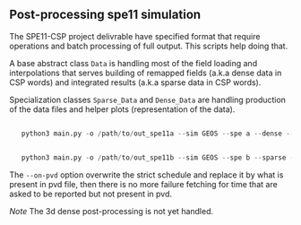 ## Post-processing spe11 simulation

The SPE11-CSP project delivrable have specified format that require operations and batch processing of 
full output. This scripts help doing that.

A base abstract class `Data` is handling most of the field loading and interpolations that serves building of
remapped fields (a.k.a dense data in CSP words) and integrated results (a.k.a sparse data in CSP words).

Specialization classes `Sparse_Data` and `Dense_Data` are handling production of the data files and 
helper plots (representation of the data).

````python

   python3 main.py -o /path/to/out_spe11a --sim GEOS --spe a --dense --pvd /path/to/vtkOutput.pvd --solute /path/to/solubility_table.csv --units h g Pa

````


````python

   python3 main.py -o /path/to/out_spe11b --sim GEOS --spe b --sparse --on-pvd --pvd /path/to/vtkOutput.pvd  --units y t bar --solute /path/to/solubility_table.csv --units y kg bar

````

The `--on-pvd` option overwrite the strict schedule and replace it by what is present in pvd file,
then there is no more failure fetching for time that are asked to be reported but not present in pvd.

_Note_ The 3d dense post-processing is not yet handled.
